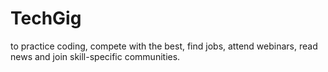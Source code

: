# TechGig
to practice coding, compete with the best, find jobs, attend webinars, read news and join skill-specific communities.
